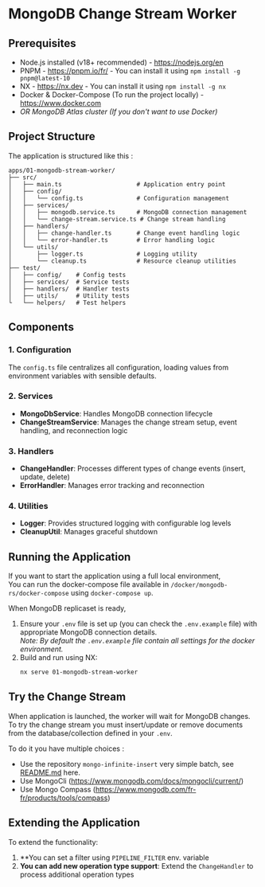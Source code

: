 # MongoDB Change Stream Worker

## Prerequisites
- Node.js installed (v18+ recommended) - https://nodejs.org/en
- PNPM - https://pnpm.io/fr/ - You can install it using `npm install -g pnpm@latest-10`
- NX - https://nx.dev - You can install it using `npm install -g nx`
- Docker & Docker-Compose (To run the project locally) - https://www.docker.com
- _OR MongoDB Atlas cluster (If you don't want to use Docker)_

## Project Structure

The application is structured like this :

```
apps/01-mongodb-stream-worker/
├── src/
│   ├── main.ts                     # Application entry point
│   ├── config/
│   │   └── config.ts               # Configuration management
│   ├── services/
│   │   ├── mongodb.service.ts      # MongoDB connection management
│   │   └── change-stream.service.ts # Change stream handling
│   ├── handlers/
│   │   ├── change-handler.ts       # Change event handling logic
│   │   └── error-handler.ts        # Error handling logic
│   └── utils/
│       ├── logger.ts               # Logging utility
│       └── cleanup.ts              # Resource cleanup utilities
├── test/          
│   ├── config/    # Config tests
│   ├── services/  # Service tests
│   ├── handlers/  # Handler tests
│   ├── utils/     # Utility tests
└   └── helpers/   # Test helpers
```

## Components

### 1. Configuration

The `config.ts` file centralizes all configuration, loading values from environment variables with sensible defaults.

### 2. Services

- **MongoDbService**: Handles MongoDB connection lifecycle
- **ChangeStreamService**: Manages the change stream setup, event handling, and reconnection logic

### 3. Handlers

- **ChangeHandler**: Processes different types of change events (insert, update, delete)
- **ErrorHandler**: Manages error tracking and reconnection

### 4. Utilities

- **Logger**: Provides structured logging with configurable log levels
- **CleanupUtil**: Manages graceful shutdown

## Running the Application

If you want to start the application using a full local environment,\
You can run the docker-compose file available in `/docker/mongodb-rs/docker-compose` using `docker-compose up`.

When MongoDB replicaset is ready,

1. Ensure your `.env` file is set up (you can check the `.env.example` file) with appropriate MongoDB connection details.\
_Note: By default the `.env.example` file contain all settings for the docker environment._
2. Build and run using NX:
   ```bash
   nx serve 01-mongodb-stream-worker
   ```

## Try the Change Stream

When application is launched, the worker will wait for MongoDB changes.\
To try the change stream you must insert/update or remove documents from the database/collection defined in your `.env`.

To do it you have multiple choices :
- Use the repository `mongo-infinite-insert` very simple batch, see [README.md](./apps/01-mongodb-stream-worker/README.md) here.
- Use MongoCli (https://www.mongodb.com/docs/mongocli/current/)
- Use Mongo Compass (https://www.mongodb.com/fr-fr/products/tools/compass)

## Extending the Application

To extend the functionality:

1. **You can set a filter using `PIPELINE_FILTER` env. variable
2. **You can add new operation type support**: Extend the `ChangeHandler` to process additional operation types
